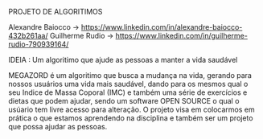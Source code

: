 PROJETO DE ALGORITIMOS

Alexandre Baiocco -> https://www.linkedin.com/in/alexandre-baiocco-432b261aa/
Guilherme Rudio -> https://www.linkedin.com/in/guilherme-rudio-790939164/ 

IDEIA : Um algoritimo que ajude as pessoas a manter a vida saudável

MEGAZORD é um algoritimo que busca a mudança na vida, gerando para nossos usuários uma vida mais saudável,
dando para os mesmos qual o seu Indice de Massa Coporal (IMC) e também uma série de exercícios e dietas que podem ajudar, 
sendo um software OPEN SOURCE o qual o usúario tem livre acesso para alteração. 
O projeto visa em colocarmos em prática o que estamos aprendendo na disciplina e também ser um projeto que possa ajudar as pessoas.
